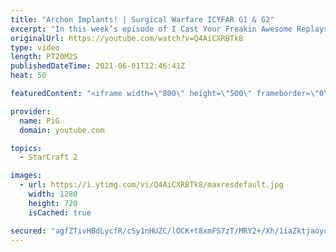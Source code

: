 ```yaml
---
title: "Archon Implants! | Surgical Warfare ICYFAR G1 & G2"
excerpt: "In this week’s episode of I Cast Your Freakin Awesome Replays (ICYFAR) players sent in their replays where they tried to cut their loses to a minimum.  \"Tricks are what a wh@\"$ does for money\" - Use as many spellcasters in as creative a way as possible! Send submissions to fluxiorsc@gmail.com as attachment"
originalUrl: https://youtube.com/watch?v=Q4AiCXRBTk8
type: video
length: PT20M2S
publishedDateTime: 2021-06-01T12:46:41Z
heat: 50

featuredContent: "<iframe width=\"800\" height=\"500\" frameborder=\"0\" src=\"https://www.youtube.com/embed/Q4AiCXRBTk8\" allow=\"accelerometer; autoplay; encrypted-media; gyroscope; picture-in-picture\" allowfullscreen></iframe>"

provider:
  name: PiG
  domain: youtube.com

topics:
  - StarCraft 2

images:
  - url: https://i.ytimg.com/vi/Q4AiCXRBTk8/maxresdefault.jpg
    width: 1280
    height: 720
    isCached: true

secured: "agfZTivHBdLycfR/cSy1nHUZC/lOCK+t8xmFS7zT/MRY2+/Xh/1iaZktjaoyckqp8Jp58GJo4OCw4EQ1Ojj7dHvFUG91OGhwzb0JJ6ld5bGaBH3NdozItOzu+jysKIzlEwAJbyQgy9Pf3d+MhtMFKHgwUdxOqEMXa6dmg1CPbBOFyfm3vbPqQNqgNEjPbCNG9TsOTE/U4LwPxzx47TmGB4Ikae53841G1cGJEr9B/jsCI3zOFygvCKmoAnQ7DsUKttbZEJZDPeHWeZUVICGJlQj32IFEBCgg/hB6iMzYwStjqF63ayHCsaGCaA0rrCm57i/WxtundjkbnHLMQ018g7zK+7FBEithecrDXv8z9Lg+VN6T2O4RYRshKPMj2TbDzdaDC6eGjxi1/qZFDSsubNali+TY4fEECLT4didwieo=;Qv+VjsDlX/ckyDao194Dbw=="
---
```


